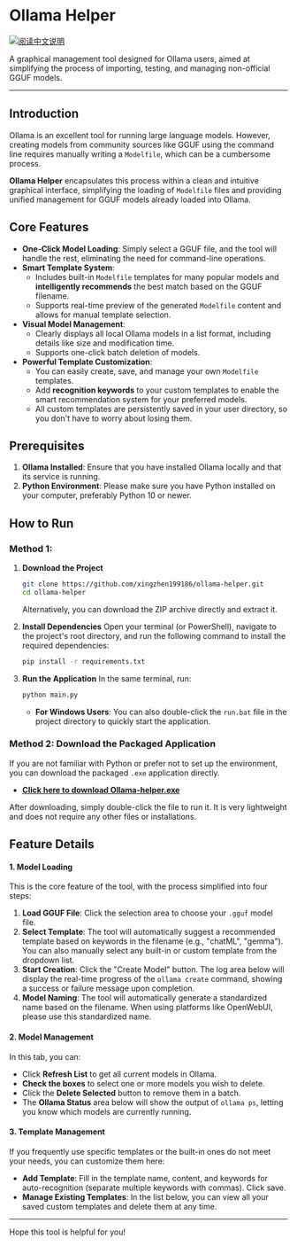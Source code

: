 # Ollama Helper
[![阅读中文说明](https://img.shields.io/badge/Language-中文-blue.svg)](README_zh.md)

A graphical management tool designed for Ollama users, aimed at simplifying the process of importing, testing, and managing non-official GGUF models.

-----

## Introduction

Ollama is an excellent tool for running large language models. However, creating models from community sources like GGUF using the command line requires manually writing a `Modelfile`, which can be a cumbersome process.

**Ollama Helper** encapsulates this process within a clean and intuitive graphical interface, simplifying the loading of `Modelfile` files and providing unified management for GGUF models already loaded into Ollama.

## Core Features

  - **One-Click Model Loading**: Simply select a GGUF file, and the tool will handle the rest, eliminating the need for command-line operations.
  - **Smart Template System**:
      - Includes built-in `Modelfile` templates for many popular models and **intelligently recommends** the best match based on the GGUF filename.
      - Supports real-time preview of the generated `Modelfile` content and allows for manual template selection.
  - **Visual Model Management**:
      - Clearly displays all local Ollama models in a list format, including details like size and modification time.
      - Supports one-click batch deletion of models.
  - **Powerful Template Customization**:
      - You can easily create, save, and manage your own `Modelfile` templates.
      - Add **recognition keywords** to your custom templates to enable the smart recommendation system for your preferred models.
      - All custom templates are persistently saved in your user directory, so you don't have to worry about losing them.

## Prerequisites

1.  **Ollama Installed**: Ensure that you have installed Ollama locally and that its service is running.
2.  **Python Environment**: Please make sure you have Python installed on your computer, preferably Python 10 or newer.

## How to Run

### Method 1:

1.  **Download the Project**

    ```bash
    git clone https://github.com/xingzhen199186/ollama-helper.git
    cd ollama-helper
    ```

    Alternatively, you can download the ZIP archive directly and extract it.

2.  **Install Dependencies**
    Open your terminal (or PowerShell), navigate to the project's root directory, and run the following command to install the required dependencies:

    ```bash
    pip install -r requirements.txt
    ```

3.  **Run the Application**
    In the same terminal, run:

    ```bash
    python main.py
    ```

      - **For Windows Users**: You can also double-click the `run.bat` file in the project directory to quickly start the application.

### Method 2: Download the Packaged Application

If you are not familiar with Python or prefer not to set up the environment, you can download the packaged `.exe` application directly.

- **[Click here to download Ollama-helper.exe](https://github.com/xingzhen199186/Ollama-helper/releases/download/untagged-d4fe45fee0f90a6bcc23/Ollama-helper.exe)**

After downloading, simply double-click the file to run it. It is very lightweight and does not require any other files or installations.

## Feature Details

#### 1\. Model Loading

This is the core feature of the tool, with the process simplified into four steps:

1.  **Load GGUF File**: Click the selection area to choose your `.gguf` model file.
2.  **Select Template**: The tool will automatically suggest a recommended template based on keywords in the filename (e.g., "chatML", "gemma"). You can also manually select any built-in or custom template from the dropdown list.
3.  **Start Creation**: Click the "Create Model" button. The log area below will display the real-time progress of the `ollama create` command, showing a success or failure message upon completion.
4.  **Model Naming**: The tool will automatically generate a standardized name based on the filename. When using platforms like OpenWebUI, please use this standardized name.

#### 2\. Model Management

In this tab, you can:

  - Click **Refresh List** to get all current models in Ollama.
  - **Check the boxes** to select one or more models you wish to delete.
  - Click the **Delete Selected** button to remove them in a batch.
  - The **Ollama Status** area below will show the output of `ollama ps`, letting you know which models are currently running.

#### 3\. Template Management

If you frequently use specific templates or the built-in ones do not meet your needs, you can customize them here:

  - **Add Template**: Fill in the template name, content, and keywords for auto-recognition (separate multiple keywords with commas). Click save.
  - **Manage Existing Templates**: In the list below, you can view all your saved custom templates and delete them at any time.

-----

Hope this tool is helpful for you\!
